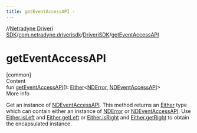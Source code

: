 ```yaml
---
title: getEventAccessAPI -
---
```

//[Netradyne Driveri SDK](../../index.md)/[com.netradyne.driverisdk](../index.md)/[DriveriSDK](index.md)/[getEventAccessAPI](get-event-access-a-p-i.md)



# getEventAccessAPI  
[common]  
Content  
fun [getEventAccessAPI](get-event-access-a-p-i.md)(): [Either](../-either/index.md)<[NDError](../-n-d-error/index.md), [NDEventAccessAPI](../../com.netradyne.driverisdk.eventAccess/-n-d-event-access-a-p-i/index.md)>  
More info  


Get an instance of [NDEventAccessAPI](../../com.netradyne.driverisdk.eventAccess/-n-d-event-access-a-p-i/index.md). This method returns an [Either](../-either/index.md) type which can contain either an instance of [NDError](../-n-d-error/index.md) or [NDEventAccessAPI](../../com.netradyne.driverisdk.eventAccess/-n-d-event-access-a-p-i/index.md). Use [Either.isLeft](../-either/is-left.md) and [Either.getLeft](../-either/get-left.md) or [Either.isRight](../-either/is-right.md) and [Either.getRight](../-either/get-right.md) to obtain the encapsulated instance.

  



